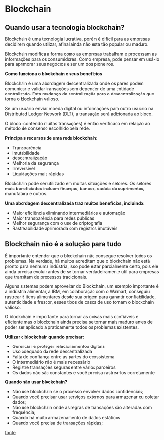 # Blockchain

## Quando usar a tecnologia blockchain?

Blockchain é uma tecnologia lucrativa, porém é dificil para as empresas decidirem quando utilizar, afinal ainda não esta tão popular ou maduro.

Blockchain modifica a forma como as empresas trabalham e processam as informações para os consumidores. Como empresa, pode pensar em usá-lo para aprimorar seus negócios e ser um dos pioneiros.

**Como funciona o blockchain e seus benefícios**

Blockchain é uma abordagem descentralizada onde os pares podem comunicar e validar transações sem depender de uma entidade centralizada. Esta mudança da centralização para a descentralização que torna o blockchain valioso.

Se um usuário enviar moeda digital ou informações para outro usuário na Distributed Ledger Network (DLT), a transação será adicionada ao bloco.

O bloco (contendo muitas transações) é então verificado em relação ao método de consenso escolhido pela rede.


**Principais recursos de uma rede blockchain:**

- Transparência
- imutabilidade
- descentralização
- Melhoria da segurança
- Irreversível
- Liquidações mais rápidas

Blockchain pode ser utilizado em muitas situações e setores. Os setores mais beneficiados incluem finanças, bancos, cadeia de suprimentos, manufatura e outros.

**Uma abordagem descentralizada traz muitos benefícios, incluindo:**

- Maior eficiência eliminando intermediários e automação
- Maior transparência para redes públicas
- Melhor segurança com o uso de criptografia
- Rastreabilidade aprimorada com registros imutáveis

## Blockchain não é a solução para tudo

É importante entender que o blockchain não consegue resolver todos os problemas. Na verdade, há muitos acreditam que o blockchain não está pronto para nenhuma indústria, isso pode estar parcialmente certo, pois ele ainda precisa evoluir antes de se tornar verdadeiramente util para empresas que transitam de processos tradicionais.

Alguns sistemas podem aproveitar do Blockchain, um exemplo importante é a indústria alimentar, a IBM, em colaboração com o Walmart, conseguiu rastrear 5 itens alimentares desde sua origem para garantir confiabilidade, autenticidade e frescor, esses tipos de casos de uso tornam o blockchain valioso.

O blockchain é importante para tornar as coisas mais confiáveis ​​e eficiente,mas o blockchain ainda precisa se tornar mais maduro antes de poder ser aplicado a praticamente todos os problemas existentes.

**Utilizar o blockchain quando precisar:**

- Gerenciar e proteger relacionamentos digitais
- Uso adequado da rede descentralizada
- Falta de confiança entre as partes do ecossistema
- O intermediário não é mais necessário
- Registre transações seguras entre vários parceiros
- Os dados não são constantes e você precisa rastreá-los corretamente

**Quando não usar blockchain?**

- Não use blockchain se o processo envolver dados confidenciais;
- Quando você precisar usar serviços externos para armazenar ou coletar dados;
- Não use blockchain onde as regras de transações são alteradas com frequência;
- Quando há muito armazenamento de dados estáticos
- Quando você precisa de transações rápidas;

[fonte](https://101blockchains.com/when-to-use-blockchain/ "when to use blockchain")